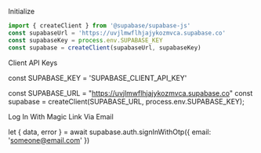 
Initialize

```js
import { createClient } from '@supabase/supabase-js'
const supabaseUrl = 'https://uvjlmwflhjajykozmvca.supabase.co'
const supabaseKey = process.env.SUPABASE_KEY
const supabase = createClient(supabaseUrl, supabaseKey)
```

Client API Keys

const SUPABASE_KEY = 'SUPABASE_CLIENT_API_KEY'


const SUPABASE_URL = "https://uvjlmwflhjajykozmvca.supabase.co"
const supabase = createClient(SUPABASE_URL, process.env.SUPABASE_KEY);

Log In With Magic Link Via Email

let { data, error } = await supabase.auth.signInWithOtp({
  email: 'someone@email.com'
})

